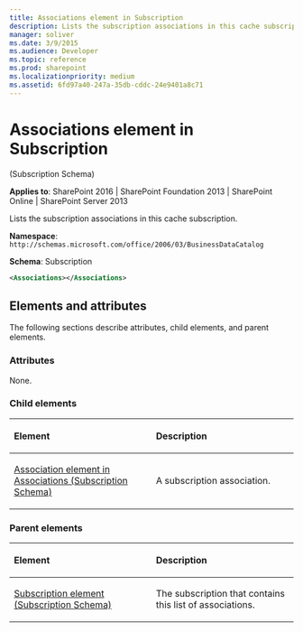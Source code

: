 ```yaml
---
title: Associations element in Subscription
description: Lists the subscription associations in this cache subscription.
manager: soliver
ms.date: 3/9/2015
ms.audience: Developer
ms.topic: reference
ms.prod: sharepoint
ms.localizationpriority: medium
ms.assetid: 6fd97a40-247a-35db-cddc-24e9401a8c71
---
```


# Associations element in Subscription 

(Subscription Schema)

**Applies to**: SharePoint 2016 | SharePoint Foundation 2013 | SharePoint Online | SharePoint Server 2013

Lists the subscription associations in this cache subscription.

**Namespace**: `http://schemas.microsoft.com/office/2006/03/BusinessDataCatalog`

**Schema**: Subscription

```XML
<Associations></Associations>
```

## Elements and attributes

The following sections describe attributes, child elements, and parent elements.

### Attributes

None.

### Child elements

<table>
<colgroup>
<col width="50%" />
<col width="50%" />
</colgroup>
<thead>
<tr class="header">
<th align="left"><p>Element</p></th>
<th align="left"><p>Description</p></th>
</tr>
</thead>
<tbody>
<tr class="odd">
<td align="left"><p><span><a href="association-element-in-associations-subscription-schema.md">Association element in Associations (Subscription Schema)</a></span></p></td>
<td align="left"><p>A subscription association.</p></td>
</tr>
</tbody>
</table>

### Parent elements

<table>
<colgroup>
<col width="50%" />
<col width="50%" />
</colgroup>
<thead>
<tr class="header">
<th align="left"><p>Element</p></th>
<th align="left"><p>Description</p></th>
</tr>
</thead>
<tbody>
<tr class="odd">
<td align="left"><p><span><a href="subscription-element-subscription-schema.md">Subscription element (Subscription Schema)</a></span></p></td>
<td align="left"><p>The subscription that contains this list of associations.</p></td>
</tr>
</tbody>
</table>








